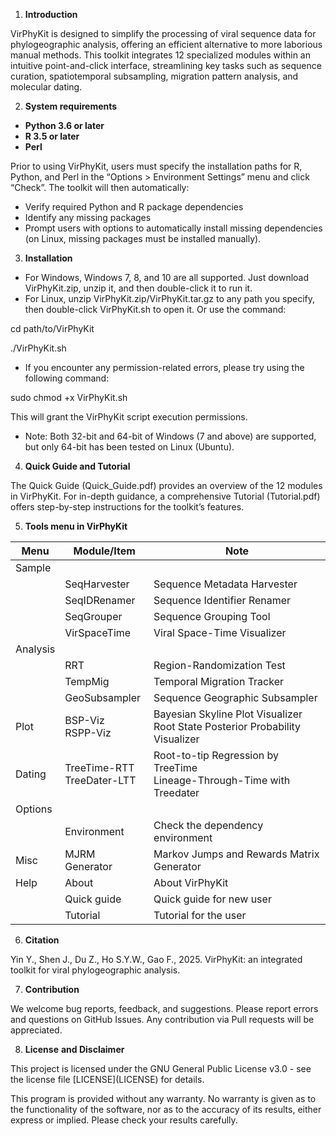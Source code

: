 1. **Introduction**

VirPhyKit is designed to simplify the processing of viral sequence data for phylogeographic analysis, offering an efficient alternative to more laborious manual methods. This toolkit integrates 12 specialized modules within an intuitive point-and-click interface, streamlining key tasks such as sequence curation, spatiotemporal subsampling, migration pattern analysis, and molecular dating.

2. **System requirements**

- **Python 3.6 or later**
- **R 3.5 or later**
- **Perl**

Prior to using VirPhyKit, users must specify the installation paths for R, Python, and Perl in the “Options > Environment Settings” menu and click “Check”. The toolkit will then automatically:

- Verify required Python and R package dependencies
- Identify any missing packages
- Prompt users with options to automatically install missing dependencies (on Linux, missing packages must be installed manually).

3. **Installation**

- For Windows, Windows 7, 8, and 10 are all supported. Just download VirPhyKit.zip, unzip it, and then double-click it to run it.
- For Linux, unzip VirPhyKit.zip/VirPhyKit.tar.gz to any path you specify, then double-click VirPhyKit.sh to open it. Or use the command:

cd path/to/VirPhyKit

./VirPhyKit.sh

- If you encounter any permission-related errors, please try using the following command:

sudo chmod +x VirPhyKit.sh

This will grant the VirPhyKit script execution permissions.

- Note: Both 32-bit and 64-bit of Windows (7 and above) are supported, but only 64-bit has been tested on Linux (Ubuntu).

4. **Quick Guide and Tutorial**

The Quick Guide (Quick_Guide.pdf) provides an overview of the 12 modules in VirPhyKit. For in-depth guidance, a comprehensive Tutorial (Tutorial.pdf) offers step-by-step instructions for the toolkit’s features.

5. **Tools menu in VirPhyKit**

| **Menu**   | **Module/Item** | **Note** |
|------------|-----------------|----------|
| Sample     |                 |          |
|            | SeqHarvester    | Sequence Metadata Harvester |
|            | SeqIDRenamer    | Sequence Identifier Renamer |
|            | SeqGrouper      | Sequence Grouping Tool |
|            | VirSpaceTime    | Viral Space-Time Visualizer |
| Analysis   |                 |          |
|            | RRT             | Region-Randomization Test |
|            | TempMig         | Temporal Migration Tracker |
|            | GeoSubsampler   | Sequence Geographic Subsampler |
| Plot       | BSP-Viz<br>RSPP-Viz | Bayesian Skyline Plot Visualizer<br>Root State Posterior Probability Visualizer |
| Dating     | TreeTime-RTT<br>TreeDater-LTT | Root-to-tip Regression by TreeTime<br>Lineage-Through-Time with Treedater |
| Options    |                 |          |
|            | Environment     | Check the dependency environment |
| Misc       | MJRM Generator  | Markov Jumps and Rewards Matrix Generator |
| Help       | About           | About VirPhyKit |
|            | Quick guide     | Quick guide for new user |
|            | Tutorial        | Tutorial for the user |


6. **Citation**

Yin Y., Shen J., Du Z., Ho S.Y.W., Gao F., 2025. VirPhyKit: an integrated toolkit for viral phylogeographic analysis.

7. **Contribution**

We welcome bug reports, feedback, and suggestions. Please report errors and questions on GitHub Issues. Any contribution via Pull requests will be appreciated.

8. **License** **and Disclaimer**

This project is licensed under the GNU General Public License v3.0 - see the license file \[LICENSE\](LICENSE) for details.

This program is provided without any warranty. No warranty is given as to the functionality of the software, nor as to the accuracy of its results, either express or implied. Please check your results carefully.
